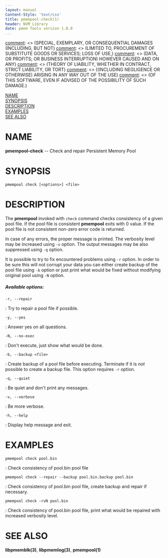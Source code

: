 ```yaml
---
layout: manual
Content-Style: 'text/css'
title: pmempool-check(1)
header: NVM Library
date: pmem Tools version 1.0.0
...
```


[comment]: <> (Copyright 2016, Intel Corporation)

[comment]: <> (Redistribution and use in source and binary forms, with or without)
[comment]: <> (modification, are permitted provided that the following conditions)
[comment]: <> (are met:)
[comment]: <> (    * Redistributions of source code must retain the above copyright)
[comment]: <> (      notice, this list of conditions and the following disclaimer.)
[comment]: <> (    * Redistributions in binary form must reproduce the above copyright)
[comment]: <> (      notice, this list of conditions and the following disclaimer in)
[comment]: <> (      the documentation and/or other materials provided with the)
[comment]: <> (      distribution.)
[comment]: <> (    * Neither the name of the copyright holder nor the names of its)
[comment]: <> (      contributors may be used to endorse or promote products derived)
[comment]: <> (      from this software without specific prior written permission.)

[comment]: <> (THIS SOFTWARE IS PROVIDED BY THE COPYRIGHT HOLDERS AND CONTRIBUTORS)
[comment]: <> ("AS IS" AND ANY EXPRESS OR IMPLIED WARRANTIES, INCLUDING, BUT NOT)
[comment]: <> (LIMITED TO, THE IMPLIED WARRANTIES OF MERCHANTABILITY AND FITNESS FOR)
[comment]: <> (A PARTICULAR PURPOSE ARE DISCLAIMED. IN NO EVENT SHALL THE COPYRIGHT)
[comment]: <> (OWNER OR CONTRIBUTORS BE LIABLE FOR ANY DIRECT, INDIRECT, INCIDENTAL,)
[comment]: <> (SPECIAL, EXEMPLARY, OR CONSEQUENTIAL DAMAGES (INCLUDING, BUT NOT)
[comment]: <> (LIMITED TO, PROCUREMENT OF SUBSTITUTE GOODS OR SERVICES; LOSS OF USE,)
[comment]: <> (DATA, OR PROFITS; OR BUSINESS INTERRUPTION) HOWEVER CAUSED AND ON ANY)
[comment]: <> (THEORY OF LIABILITY, WHETHER IN CONTRACT, STRICT LIABILITY, OR TORT)
[comment]: <> ((INCLUDING NEGLIGENCE OR OTHERWISE) ARISING IN ANY WAY OUT OF THE USE)
[comment]: <> (OF THIS SOFTWARE, EVEN IF ADVISED OF THE POSSIBILITY OF SUCH DAMAGE.)

[comment]: <> (pmempool-check.1 -- man page for pmempool-check)

[NAME](#name)<br />
[SYNOPSIS](#synopsis)<br />
[DESCRIPTION](#description)<br />
[EXAMPLES](#examples)<br />
[SEE ALSO](#see-also)<br />

# NAME #

**pmempool-check** -- Check and repair Persistent Memory Pool

# SYNOPSIS #

```
pmempool check [<options>] <file>
```

# DESCRIPTION #

The **pmempool** invoked with `check` command checks consistency of a given pool file. If the pool file is consistent **pmempool** exits with 0 value. If the pool file is not consistent non-zero error code is returned.

In case of any errors, the proper message is printed. The verbosity level may be increased using `-v` option. The output messages may be also suppressed using `-q` option.

It is possible to try to fix encountered problems using `-r` option. In order to be sure this will not corrupt your data you can either create backup of the pool file using `-b` option or just print what would be fixed without modifying original pool using `-N` option.

##### Available options: #####

`-r, --repair`

: Try to repair a pool file if possible.

`-y, --yes`

: Answer yes on all questions.

`-N, --no-exec`

: Don't execute, just show what would be done.

`-b, --backup <file>`

: Create backup of a pool file before executing. Terminate if it is *not*
possible to create a backup file. This option requires `-r` option.

`-q, --quiet`

: Be quiet and don't print any messages.

`-v, --verbose`

: Be more verbose.

`-h, --help`

: Display help message and exit.

# EXAMPLES #

`pmempool check pool.bin`

: Check consistency of pool.bin pool file

`pmempool check --repair --backup pool.bin.backup pool.bin`

: Check consistency of pool.bin pool file, create backup and repair
if necessary.

`pmempool check -rvN pool.bin`

: Check consistency of pool.bin pool file, print what would be repaired with
increased verbosity level.

# SEE ALSO #

**libpmemblk(3)**, **libpmemlog(3)**, **pmempool(1)**
